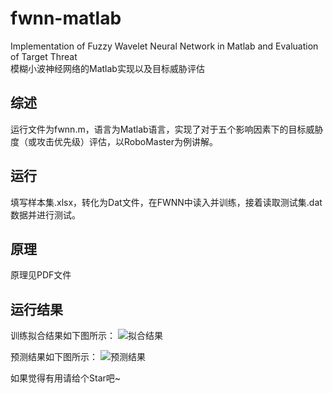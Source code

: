 # fwnn-matlab
Implementation of Fuzzy Wavelet Neural Network in Matlab and Evaluation of Target Threat  
模糊小波神经网络的Matlab实现以及目标威胁评估

## 综述
运行文件为fwnn.m，语言为Matlab语言，实现了对于五个影响因素下的目标威胁度（或攻击优先级）评估，以RoboMaster为例讲解。

## 运行
填写样本集.xlsx，转化为Dat文件，在FWNN中读入并训练，接着读取测试集.dat数据并进行测试。

## 原理
原理见PDF文件

## 运行结果
训练拟合结果如下图所示：
![拟合结果](拟合结果.PNG)

预测结果如下图所示：
![预测结果](预测结果.PNG)


如果觉得有用请给个Star吧~
